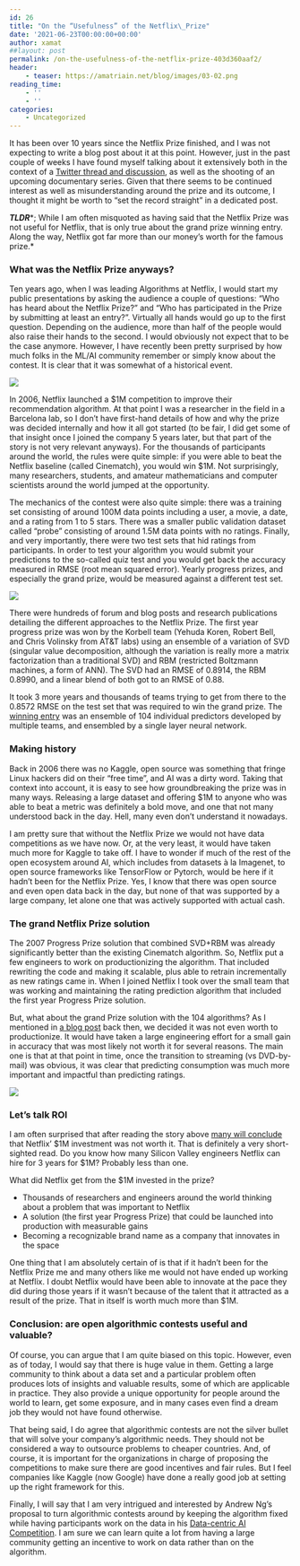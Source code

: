 ```yaml
---
id: 26
title: "On the “Usefulness” of the Netflix\_Prize"
date: '2021-06-23T00:00:00+00:00'
author: xamat
##layout: post
permalink: /on-the-usefulness-of-the-netflix-prize-403d360aaf2/
header:
    - teaser: https://amatriain.net/blog/images/03-02.png
reading_time:
    - ''
    - ''
categories:
    - Uncategorized
---
```


It has been over 10 years since the Netflix Prize finished, and I was not expecting to write a blog post about it at this point. However, just in the past couple of weeks I have found myself talking about it extensively both in the context of a [Twitter thread and discussion](https://twitter.com/skyetetra/status/1405243698888118274?s=20), as well as the shooting of an upcoming documentary series. Given that there seems to be continued interest as well as misunderstanding around the prize and its outcome, I thought it might be worth to “set the record straight” in a dedicated post.

***TLDR****; While I am often misquoted as having said that the Netflix Prize was not useful for Netflix, that is only true about the grand prize winning entry. Along the way, Netflix got far more than our money’s worth for the famous prize.*

### **What was the Netflix Prize anyways?**

Ten years ago, when I was leading Algorithms at Netflix, I would start my public presentations by asking the audience a couple of questions: “Who has heard about the Netflix Prize?” and “Who has participated in the Prize by submitting at least an entry?”. Virtually all hands would go up to the first question. Depending on the audience, more than half of the people would also raise their hands to the second. I would obviously not expect that to be the case anymore. However, I have recently been pretty surprised by how much folks in the ML/AI community remember or simply know about the contest. It is clear that it was somewhat of a historical event.

![](/blog/images/03-01.png)
    
In 2006, Netflix launched a $1M competition to improve their recommendation algorithm. At that point I was a researcher in the field in a Barcelona lab, so I don’t have first-hand details of how and why the prize was decided internally and how it all got started (to be fair, I did get some of that insight once I joined the company 5 years later, but that part of the story is not very relevant anyways). For the thousands of participants around the world, the rules were quite simple: if you were able to beat the Netflix baseline (called Cinematch), you would win $1M. Not surprisingly, many researchers, students, and amateur mathematicians and computer scientists around the world jumped at the opportunity.

The mechanics of the contest were also quite simple: there was a training set consisting of around 100M data points including a user, a movie, a date, and a rating from 1 to 5 stars. There was a smaller public validation dataset called “probe” consisting of around 1.5M data points with no ratings. Finally, and very importantly, there were two test sets that hid ratings from participants. In order to test your algorithm you would submit your predictions to the so-called quiz test and you would get back the accuracy measured in RMSE (root mean squared error). Yearly progress prizes, and especially the grand prize, would be measured against a different test set.

![](/blog/images/03-02.png)

There were hundreds of forum and blog posts and research publications detailing the different approaches to the Netflix Prize. The first year progress prize was won by the Korbell team (Yehuda Koren, Robert Bell, and Chris Volinsky from AT&amp;T labs) using an ensemble of a variation of SVD (singular value decomposition, although the variation is really more a matrix factorization than a traditional SVD) and RBM (restricted Boltzmann machines, a form of ANN). The SVD had an RMSE of 0.8914, the RBM 0.8990, and a linear blend of both got to an RMSE of 0.88.

It took 3 more years and thousands of teams trying to get from there to the 0.8572 RMSE on the test set that was required to win the grand prize. The [winning entry](https://www.wired.com/2009/09/how-the-netflix-prize-was-won/) was an ensemble of 104 individual predictors developed by multiple teams, and ensembled by a single layer neural network.

### **Making history**

Back in 2006 there was no Kaggle, open source was something that fringe Linux hackers did on their “free time”, and AI was a dirty word. Taking that context into account, it is easy to see how groundbreaking the prize was in many ways. Releasing a large dataset and offering $1M to anyone who was able to beat a metric was definitely a bold move, and one that not many understood back in the day. Hell, many even don’t understand it nowadays.

I am pretty sure that without the Netflix Prize we would not have data competitions as we have now. Or, at the very least, it would have taken much more for Kaggle to take off. I have to wonder if much of the rest of the open ecosystem around AI, which includes from datasets à la Imagenet, to open source frameworks like TensorFlow or Pytorch, would be here if it hadn’t been for the Netflix Prize. Yes, I know that there was open source and even open data back in the day, but none of that was supported by a large company, let alone one that was actively supported with actual cash.

### **The grand Netflix Prize solution**

The 2007 Progress Prize solution that combined SVD+RBM was already significantly better than the existing Cinematch algorithm. So, Netflix put a few engineers to work on productionizing the algorithm. That included rewriting the code and making it scalable, plus able to retrain incrementally as new ratings came in. When I joined Netflix I took over the small team that was working and maintaining the rating prediction algorithm that included the first year Progress Prize solution.

But, what about the grand Prize solution with the 104 algorithms? As I mentioned in [a blog post](https://netflixtechblog.com/netflix-recommendations-beyond-the-5-stars-part-1-55838468f429) back then, we decided it was not even worth to productionize. It would have taken a large engineering effort for a small gain in accuracy that was most likely not worth it for several reasons. The main one is that at that point in time, once the transition to streaming (vs DVD-by-mail) was obvious, it was clear that predicting consumption was much more important and impactful than predicting ratings.

![](/blog/images/03-03.png)

### **Let’s talk ROI**

I am often surprised that after reading the story above [many will conclude](https://www.wired.com/2012/04/netflix-prize-costs/) that Netflix’ $1M investment was not worth it. That is definitely a very short-sighted read. Do you know how many Silicon Valley engineers Netflix can hire for 3 years for $1M? Probably less than one.

What did Netflix get from the $1M invested in the prize?

- Thousands of researchers and engineers around the world thinking about a problem that was important to Netflix
- A solution (the first year Progress Prize) that could be launched into production with measurable gains
- Becoming a recognizable brand name as a company that innovates in the space

One thing that I am absolutely certain of is that if it hadn’t been for the Netflix Prize me and many others like me would not have ended up working at Netflix. I doubt Netflix would have been able to innovate at the pace they did during those years if it wasn’t because of the talent that it attracted as a result of the prize. That in itself is worth much more than $1M.

### **Conclusion: are open algorithmic contests useful and valuable?**

Of course, you can argue that I am quite biased on this topic. However, even as of today, I would say that there is huge value in them. Getting a large community to think about a data set and a particular problem often produces lots of insights and valuable results, some of which are applicable in practice. They also provide a unique opportunity for people around the world to learn, get some exposure, and in many cases even find a dream job they would not have found otherwise.

That being said, I do agree that algorithmic contests are not the silver bullet that will solve your company’s algorithmic needs. They should not be considered a way to outsource problems to cheaper countries. And, of course, it is important for the organizations in charge of proposing the competitions to make sure there are good incentives and fair rules. But I feel companies like Kaggle (now Google) have done a really good job at setting up the right framework for this.

Finally, I will say that I am very intrigued and interested by Andrew Ng’s proposal to turn algorithmic contests around by keeping the algorithm fixed while having participants work on the data in his [Data-centric AI Competition](https://https-deeplearning-ai.github.io/data-centric-comp/). I am sure we can learn quite a lot from having a large community getting an incentive to work on data rather than on the algorithm.
